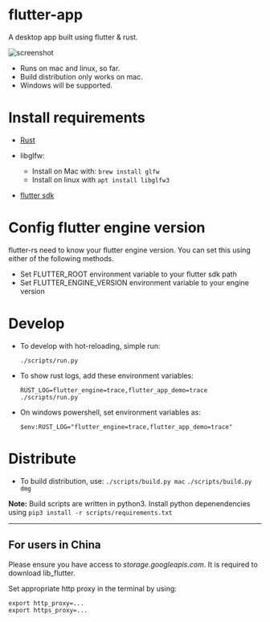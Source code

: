 # flutter-app

A desktop app built using flutter & rust.

![screenshot](https://raw.githubusercontent.com/gliheng/flutter-rs/master/www/images/screenshot_mac.png)


- Runs on mac and linux, so far.
- Build distribution only works on mac.
- Windows will be supported.

# Install requirements

- [Rust](https://www.rust-lang.org/tools/install)

- libglfw:
    - Install on Mac with: `brew install glfw`
    - Install on linux with `apt install libglfw3`
    
- [flutter sdk](https://flutter.io)

# Config flutter engine version
flutter-rs need to know your flutter engine version.
You can set this using either of the following methods.

- Set FLUTTER_ROOT environment variable to your flutter sdk path
- Set FLUTTER_ENGINE_VERSION environment variable to your engine version

# Develop
- To develop with hot-reloading, simple run:

    `./scripts/run.py`

- To show rust logs, add these environment variables:

    `RUST_LOG=flutter_engine=trace,flutter_app_demo=trace ./scripts/run.py`

- On windows powershell, set environment variables as:

    `$env:RUST_LOG="flutter_engine=trace,flutter_app_demo=trace"`

# Distribute
- To build distribution, use:
    `./scripts/build.py mac`
    `./scripts/build.py dmg`

**Note:**
Build scripts are written in python3. Install python depenendencies using `pip3 install -r scripts/requirements.txt`

---

## For users in China
Please ensure you have access to *storage.googleapis.com*. It is required to download lib_flutter. 

Set appropriate http proxy in the terminal by using:
```shell
export http_proxy=...
export https_proxy=...
```